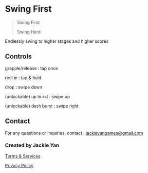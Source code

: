 # Swing First
> Swing First
>
> Swing Hard

Endlessly swing to higher stages and higher scores


## Controls
grapple/release : tap once

reel in : tap & hold

drop : swipe down

(unlockable) up burst : swipe up

(unlockable) dash burst : swipe right


## Contact

For any questions or inquiries, contact : jackieyangames@gmail.com

### Created by Jackie Yan

[Terms & Services](terms.md)

[Privacy Policy](privacy.md)

